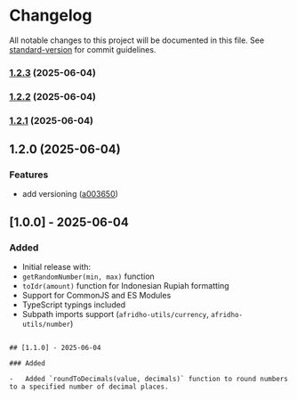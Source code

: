 # Changelog

All notable changes to this project will be documented in this file. See [standard-version](https://github.com/conventional-changelog/standard-version) for commit guidelines.

### [1.2.3](https://github.com/afridho/afridho-utils/compare/v1.2.2...v1.2.3) (2025-06-04)

### [1.2.2](https://github.com/afridho/afridho-utils/compare/v1.2.1...v1.2.2) (2025-06-04)

### [1.2.1](https://github.com/afridho/afridho-utils/compare/v1.2.0...v1.2.1) (2025-06-04)

## 1.2.0 (2025-06-04)


### Features

* add versioning ([a003650](https://github.com/afridho/afridho-utils/commit/a003650c3f0f8840db41e67094300a07bf8e474c))

## [1.0.0] - 2025-06-04

### Added

-   Initial release with:
-   `getRandomNumber(min, max)` function
-   `toIdr(amount)` function for Indonesian Rupiah formatting
-   Support for CommonJS and ES Modules
-   TypeScript typings included
-   Subpath imports support (`afridho-utils/currency`, `afridho-utils/number`)
```

## [1.1.0] - 2025-06-04

### Added

-   Added `roundToDecimals(value, decimals)` function to round numbers to a specified number of decimal places.
